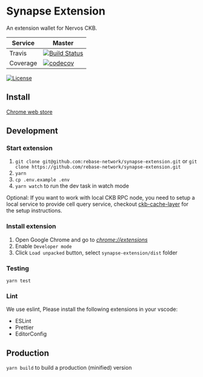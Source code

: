 # Synapse Extension

An extension wallet for Nervos CKB.

| Service  | Master                                                                                                                                                     |
| -------- | ---------------------------------------------------------------------------------------------------------------------------------------------------------- |
| Travis   | [![Build Status](https://travis-ci.com/rebase-network/synapse-extension.svg?branch=master)](https://travis-ci.com/rebase-network/synapse-extension)        |
| Coverage | [![codecov](https://codecov.io/gh/rebase-network/synapse-extension/branch/master/graph/badge.svg)](https://codecov.io/gh/rebase-network/synapse-extension) |

[![License](https://img.shields.io/github/license/rebase-network/synapse-extension)](./LICENSE)


## Install

[Chrome web store](https://chrome.google.com/webstore/detail/synapse-extension/jlbbhddconaakgfiepgconapcaeofdef/)

## Development
### Start extension
1. `git clone git@github.com:rebase-network/synapse-extension.git`
   or
   `git clone https://github.com/rebase-network/synapse-extension.git`
2. `yarn`
3. `cp .env.example .env`
4. `yarn watch` to run the dev task in watch mode

Optional: If you want to work with local CKB RPC node, you need to setup a local service to provide cell query service, checkout [ckb-cache-layer](https://github.com/rebase-network/ckb-cache-layer/blob/master/README.md) for the setup instructions.

### Install extension

1. Open Google Chrome and go to [_chrome://extensions_](chrome://extensions)
2. Enable `Developer mode`
3. Click `Load unpacked` button, select `synapse-extension/dist` folder

### Testing
`yarn test`

### Lint

We use eslint, Please install the following extensions in your vscode:

- ESLint
- Prettier
- EditorConfig

## Production

`yarn build` to build a production (minified) version

